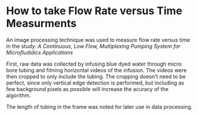 # How to take Flow Rate versus Time Measurments

An image processing technique was used to measure flow rate versus time in the study: *A Continuous, Low Flow, Multiplexing Pumping System for Microfludidics Applications*

First, raw data was collected by infusing blue dyed water through micro bore tubing and filming horizontal videos of the infusion. The videos were then cropped to only include the tubing. The cropping doesn't need to be perfect, since only vertical edge detection is performed, but including as few background pixels as possible will increase the acuracy of the algorithm.

The length of tubing in the frame was noted for later use in data processing.
